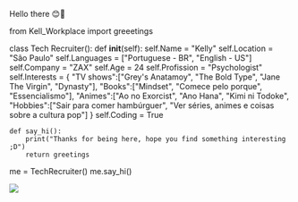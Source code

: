 Hello there 😊🥰

 from Kell_Workplace import greeetings


class Tech Recruiter():
    def __init__(self):
        self.Name = "Kelly"
        self.Location = "São Paulo"
        self.Languages = ["Portuguese - BR", "English - US"]
        self.Company = "ZAX"
        self.Age = 24
	self.Profission = "Psychologist"
        self.Interests = {
            "TV shows":["Grey's Anatamoy", "The Bold Type", "Jane The Virgin", "Dynasty"],
            "Books":["Mindset", "Comece pelo porque", "Essencialismo"],
            "Animes":["Ao no Exorcist", "Ano Hana", "Kimi ni Todoke",
            "Hobbies":["Sair para comer hambúrguer", "Ver séries, animes e coisas sobre a cultura pop"]
        }
        self.Coding = True

    def say_hi():
        print("Thanks for being here, hope you find something interesting ;D")
        return greetings


me = TechRecruiter()
me.say_hi()
 

 <div> 
  <a href="https://www.linkedin.com/in/kelly-benic%C3%A1-bb200b125/" target="_blank"><img src="https://img.shields.io/badge/-LinkedIn-%230077B5?style=for-the-badge&logo=linkedin&logoColor=white" target="_blank"></a>

</div>
